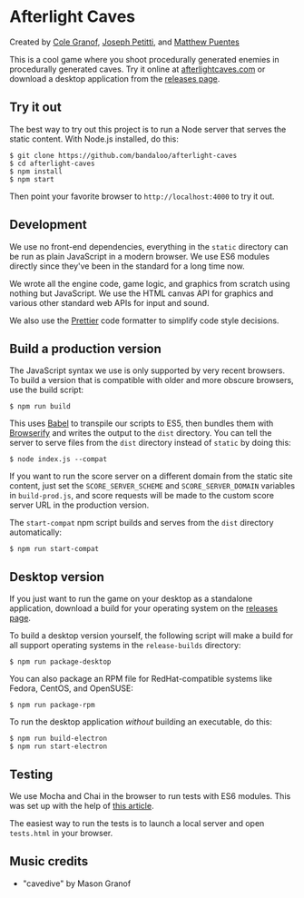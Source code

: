 # Afterlight Caves

Created by
[Cole Granof](https://www.bandaloo.fun),
[Joseph Petitti](https://josephpetitti.com), and
[Matthew Puentes](https://mattpuentes.com)

This is a cool game where you shoot procedurally generated enemies in
procedurally generated caves. Try it online at
[afterlightcaves.com](https://afterlightcaves.com) or download a desktop
application from the [releases
page](https://github.com/bandaloo/afterlight-caves/releases).

## Try it out

The best way to try out this project is to run a Node server that serves the
static content. With Node.js installed, do this:

```
$ git clone https://github.com/bandaloo/afterlight-caves
$ cd afterlight-caves
$ npm install
$ npm start
```

Then point your favorite browser to `http://localhost:4000` to try it out.

## Development

We use no front-end dependencies, everything in the `static` directory can be
run as plain JavaScript in a modern browser. We use ES6 modules directly since
they've been in the standard for a long time now.

We wrote all the engine code, game logic, and graphics from scratch using
nothing but JavaScript. We use the HTML canvas API for graphics and various
other standard web APIs for input and sound.

We also use the [Prettier](https://prettier.io/) code formatter to simplify
code style decisions.

## Build a production version

The JavaScript syntax we use is only supported by very recent browsers. To
build a version that is compatible with older and more obscure browsers, use
the build script:

```
$ npm run build
```

This uses [Babel](https://babeljs.io/) to transpile our scripts to ES5, then
bundles them with [Browserify](http://browserify.org) and writes the output to
the `dist` directory. You can tell the server to serve files from the `dist`
directory instead of `static` by doing this:

```
$ node index.js --compat
```

If you want to run the score server on a different domain from the static site
content, just set the `SCORE_SERVER_SCHEME` and `SCORE_SERVER_DOMAIN` variables
in `build-prod.js`, and score requests will be made to the custom score server
URL in the production version.

The `start-compat` npm script builds and serves from the `dist` directory
automatically:

```
$ npm run start-compat
```

## Desktop version

If you just want to run the game on your desktop as a standalone application,
download a build for your operating system on the [releases
page](https://github.com/bandaloo/afterlight-caves/releases).

To build a desktop version yourself, the following script will make a build for
all support operating systems in the `release-builds` directory:

```
$ npm run package-desktop
```

You can also package an RPM file for RedHat-compatible systems like Fedora,
CentOS, and OpenSUSE:

```
$ npm run package-rpm
```

To run the desktop application _without_ building an executable, do this:

```
$ npm run build-electron
$ npm run start-electron
```

## Testing

We use Mocha and Chai in the browser to run tests with ES6 modules. This was
set up with the help of [this article](https://medium.com/dailyjs/running-mocha-tests-as-native-es6-modules-in-a-browser-882373f2ecb0).

The easiest way to run the tests is to launch a local server and open
`tests.html` in your browser.

## Music credits

  - "cavedive" by Mason Granof
